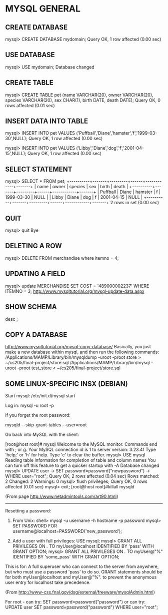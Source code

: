# MYSQL GENERAL

## CREATE DATABASE
mysql> CREATE DATABASE mydomain;
Query OK, 1 row affected (0.00 sec)

## USE DATABASE
mysql> USE mydomain;
Database changed

## CREATE TABLE
mysql> CREATE TABLE pet (name VARCHAR(20), owner VARCHAR(20), species VARCHAR(20), sex CHAR(1), birth DATE, death DATE);
Query OK, 0 rows affected (0.01 sec)

## INSERT DATA INTO TABLE
mysql> INSERT INTO pet VALUES ('Puffball','Diane','hamster','f','1999-03-30',NULL);
Query OK, 1 row affected (0.00 sec)

mysql> INSERT INTO pet VALUES ('Libby','Diane','dog','f','2001-04-15',NULL);
Query OK, 1 row affected (0.00 sec)

## SELECT STATEMENT
mysql> SELECT * FROM pet;
+----------+-------+---------+------+------------+-------+
| name     | owner | species | sex  | birth      | death |
+----------+-------+---------+------+------------+-------+
| Puffball | Diane | hamster | f    | 1999-03-30 | NULL  |
| Libby    | Diane | dog     | f    | 2001-04-15 | NULL  |
+----------+-------+---------+------+------------+-------+
2 rows in set (0.00 sec)

## QUIT
mysql> quit
Bye

## DELETING A ROW
mysql> DELETE FROM merchandise where itemno = 4;

## UPDATING A FIELD
mysql> update MERCHANDISE SET COST = '489000002237' WHERE ITEMNO = 3;
<http://www.mysqltutorial.org/mysql-update-data.aspx>

## SHOW SCHEMA
desc <table>;

## COPY A DATABASE
<http://www.mysqltutorial.org/mysql-copy-database/>
Basically, you just make a new database within mysql, and then run the following commands:
/Applications/MAMP/Library/bin/mysqldump  -uroot -proot store > ~/cs205/final-project/store.sql
/Applications/MAMP/Library/bin/mysql  -uroot -proot test_store < ~/cs205/final-project/store.sql

## SOME LINUX-SPECIFIC INSX (DEBIAN)
Start mysql:
/etc/init.d/mysql start

Log in:
mysql -u root -p

If you forget the root password:

mysqld --skip-grant-tables --user=root

Go back into MySQL with the client:

[root@host root]# mysql
Welcome to the MySQL monitor.  Commands end with ; or g.
Your MySQL connection id is 1 to server version: 3.23.41
Type 'help;' or 'h' for help. Type 'c' to clear the buffer.
mysql> USE mysql
Reading table information for completion of table and column names
You can turn off this feature to get a quicker startup with -A
Database changed
mysql> UPDATE user
-> SET password=password("newpassword")
-> WHERE user="root";
Query OK, 2 rows affected (0.04 sec)
Rows matched: 2  Changed: 2  Warnings: 0
mysql> flush privileges;
Query OK, 0 rows affected (0.01 sec)
mysql> exit;
[root@host root]#killall mysqld

(From page http://www.netadmintools.com/art90.html)

------------------------------------------------------------
Resetting a password:

1. From Unix:
	shell> mysql -u username -h hostname -p password
	mysql> SET PASSWORD FOR username@localhost=PASSWORD('new_password');

2. Add a user with full privileges:
USE mysql;
	mysql> GRANT ALL PRIVILEGES ON *.* TO myUser@localhost
               IDENTIFIED BY 'pass' WITH GRANT OPTION;
	mysql> GRANT ALL PRIVILEGES ON *.* TO myUser@"%"
               IDENTIFIED BY 'some_pass' WITH GRANT OPTION;

This is for: A full superuser who can connect to the server from anywhere, but who must use a password 'pass' to do so. GRANT statements should be for both myUser@localhost and myUser@"%". to prevent the anonymous user entry for localhost take precedence.

(From <http://www-css.fnal.gov/dsg/external/freeware/mysqlAdmin.html>)

For root - can try: SET password=password("password")
or can try: UPDATE user SET password=password("password") WHERE
user="root";
